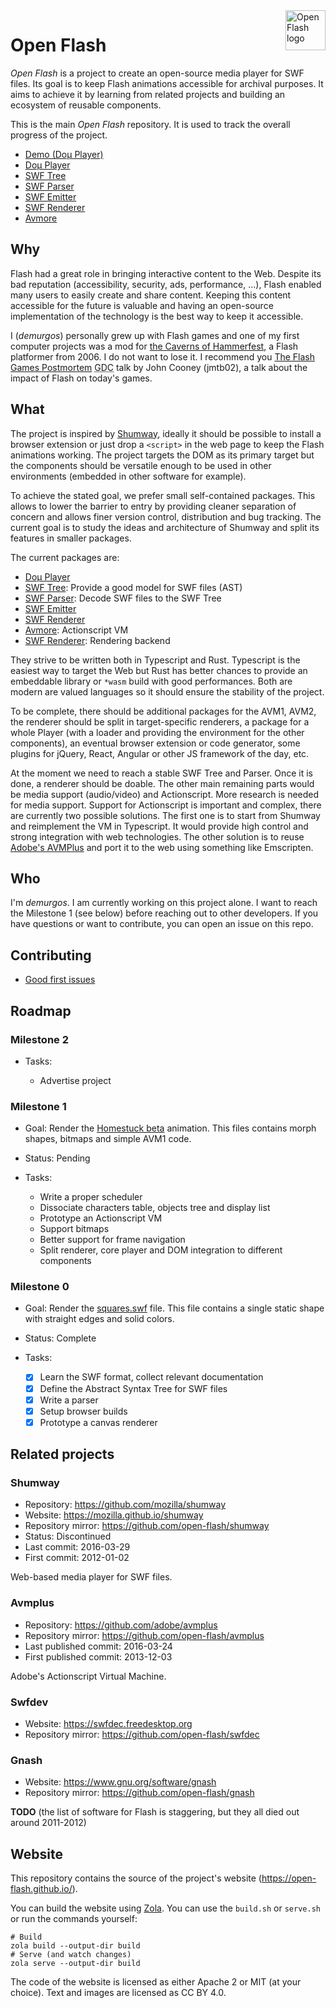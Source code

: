<a href="https://github.com/open-flash/open-flash">
    <img src="https://raw.githubusercontent.com/open-flash/open-flash/master/logo.png"
    alt="Open Flash logo" title="Open Flash" align="right" width="64" height="64" />
</a>

# Open Flash

_Open Flash_ is a project to create an open-source media player for SWF files. Its goal is to keep
Flash animations accessible for archival purposes. It aims to achieve it by learning from related
projects and building an ecosystem of reusable components.

This is the main _Open Flash_ repository. It is used to track the overall progress of the project.

- [Demo (Doμ Player)](https://open-flash.github.io/domu-player/)
- [Doμ Player](https://github.com/open-flash/domu-player)
- [SWF Tree](https://github.com/open-flash/swf-tree)
- [SWF Parser](https://github.com/open-flash/swf-parser)
- [SWF Emitter](https://github.com/open-flash/swf-emitter)
- [SWF Renderer](https://github.com/open-flash/swf-renderer)
- [Avmore](https://github.com/open-flash/avmore)

## Why

Flash had a great role in bringing interactive content to the Web. Despite its bad reputation
(accessibility, security, ads, performance, ...), Flash enabled many users to easily create and
share content. Keeping this content accessible for the future is valuable and having an
open-source implementation of the technology is the best way to keep it accessible.

I (_demurgos_) personally grew up with Flash games and one of my first computer projects was a mod
for [the Caverns of Hammerfest](http://www.hfest.net/), a Flash platformer from 2006. I do not want
to lose it. I recommend you
[The Flash Games Postmortem](https://www.youtube.com/watch?v=65crLKNQR0E)
<abbr title="Game Developers Conference">GDC</abbr> talk by John Cooney (jmtb02), a talk about the
impact of Flash on today's games.

## What

The project is inspired by [Shumway](https://github.com/mozilla/shumway), ideally it should be
possible to install a browser extension or just drop a `<script>` in the web page to keep
the Flash animations working.
The project targets the DOM as its primary target but the components should be versatile
enough to be used in other environments (embedded in other software for example).

To achieve the stated goal, we prefer small self-contained packages. This allows to lower the
barrier to entry by providing cleaner separation of concern and allows finer version control,
distribution and bug tracking. The current goal is to study the ideas and architecture of Shumway
and split its features in smaller packages.

The current packages are:
- [Doμ Player](https://github.com/open-flash/domu-player)
- [SWF Tree](https://github.com/open-flash/swf-tree): Provide a good model for SWF files (AST)
- [SWF Parser](https://github.com/open-flash/swf-parser): Decode SWF files to the SWF Tree
- [SWF Emitter](https://github.com/open-flash/swf-emitter)
- [SWF Renderer](https://github.com/open-flash/swf-renderer)
- [Avmore](https://github.com/open-flash/avmore): Actionscript VM
- [SWF Renderer](https://github.com/open-flash/swf-renderer): Rendering backend

They strive to be written both in Typescript and Rust. Typescript is the easiest way to target
the Web but Rust has better chances to provide an embeddable library or `*wasm` build with good
performances. Both are modern are valued languages so it should ensure the stability of the
project.

To be complete, there should be additional packages for the AVM1, AVM2, the renderer should be
split in target-specific renderers, a package for a whole Player (with a loader and providing
the environment for the other components), an eventual browser extension or code generator,
some plugins for jQuery, React, Angular or other JS framework of the day, etc.

At the moment we need to reach a stable SWF Tree and Parser. Once it is done, a renderer should
be doable. The other main remaining parts would be media support (audio/video) and Actionscript.
More research is needed for media support.
Support for Actionscript is important and complex, there are currently two possible solutions. The
first one is to start from Shumway and reimplement the VM in Typescript. It would provide high
control and strong integration with web technologies. The other solution is to reuse
[Adobe's AVMPlus](https://github.com/adobe/avmplus) and port it to the web using something like
Emscripten.

## Who

I'm _demurgos_. I am currently working on this project alone. I want to reach the Milestone 1
(see below) before reaching out to other developers. If you have questions or want to contribute,
you can open an issue on this repo.

## Contributing

- [Good first issues](https://github.com/search?q=org%3Aopen-flash+is%3Aopen+label%3A%22good+first+issue%22&type=Issues)

## Roadmap

### Milestone 2

- Tasks:

  - Advertise project

### Milestone 1

- Goal: Render the [Homestuck beta](http://www.mspaintadventures.com/?s=5) animation.
  This files contains morph shapes, bitmaps and simple AVM1 code.

- Status: Pending

- Tasks:
  - Write a proper scheduler
  - Dissociate characters table, objects tree and display list
  - Prototype an Actionscript VM
  - Support bitmaps
  - Better support for frame navigation
  - Split renderer, core player and DOM integration to different components

### Milestone 0

- Goal: Render the [squares.swf](https://open-flash.github.io/domu-player/squares.swf) file. This
  file contains a single static shape with straight edges and solid colors.

- Status: Complete

- Tasks:
  - [x] Learn the SWF format, collect relevant documentation
  - [x] Define the Abstract Syntax Tree for SWF files
  - [x] Write a parser
  - [x] Setup browser builds
  - [x] Prototype a canvas renderer

## Related projects

### Shumway

- Repository: <https://github.com/mozilla/shumway>
- Website: <https://mozilla.github.io/shumway>
- Repository mirror: <https://github.com/open-flash/shumway>
- Status: Discontinued
- Last commit: 2016-03-29
- First commit: 2012-01-02

Web-based media player for SWF files.

### Avmplus

- Repository: <https://github.com/adobe/avmplus>
- Repository mirror: <https://github.com/open-flash/avmplus>
- Last published commit: 2016-03-24
- First published commit: 2013-12-03

Adobe's Actionscript Virtual Machine.

### Swfdev

- Website: <https://swfdec.freedesktop.org>
- Repository mirror: <https://github.com/open-flash/swfdec>

### Gnash

- Website: <https://www.gnu.org/software/gnash>
- Repository mirror: <https://github.com/open-flash/gnash>

**TODO** (the list of software for Flash is staggering, but they all died out around 2011-2012)

## Website

This repository contains the source of the project's website (<https://open-flash.github.io/>).

You can build the website using [Zola](https://www.getzola.org/). You can use the `build.sh` or
`serve.sh` or run the commands yourself:
```
# Build
zola build --output-dir build
# Serve (and watch changes)
zola serve --output-dir build
```

The code of the website is licensed as either Apache 2 or MIT (at your choice). Text and images are
licensed as CC BY 4.0.
